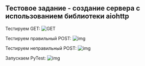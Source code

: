 ## Тестовое задание - создание сервера с использованием библиотеки aiohttp

Тестируем GET:
<img src="https://drive.google.com/file/d/1q4dgRclF5v2S4s-uqz42MKz92U83mXKe/view?usp=sharing" alt="GET">

Тестируем правильный POST:
![img](https://drive.google.com/file/d/1QxzXF0WT6qY-7K9ijdawq8gSeLrd0Nv4/view)

Тестируем неправильный POST:
![img](https://drive.google.com/file/d/18Pt4a6rlH2R2goV4hfkUfLPbNT-QJ7A2/view)

Запускаем PyTest:
![img](https://drive.google.com/file/d/1_YRaCXsBpIR-phJLIcBzPWKatuuyX6qm/view)